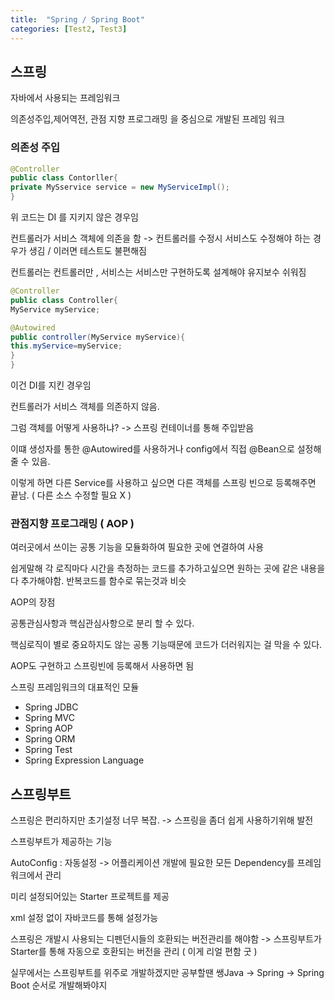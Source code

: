 ```yaml
---
title:  "Spring / Spring Boot"
categories: [Test2, Test3]
---
```


## 스프링

자바에서 사용되는 프레임워크

의존성주입,제어역전, 관점 지향 프로그래밍 을 중심으로 개발된 프레임 워크

### 의존성 주입

```java
@Controller
public class Contorller{
private MySservice service = new MyServiceImpl();
}
```

위 코드는 DI 를 지키지 않은 경우임

컨트롤러가 서비스 객체에 의존을 함 -> 컨트롤러를 수정시 서비스도 수정해야 하는 경우가 생김 / 이러면 테스트도 불편해짐

컨트롤러는 컨트롤러만 , 서비스는 서비스만 구현하도록 설계해야 유지보수 쉬워짐

```java
@Controller
public class Controller{
MyService myService;

@Autowired
public controller(MyService myService){
this.myService=myService;
}
}
```

이건 DI를 지킨 경우임

컨트롤러가 서비스 객체를 의존하지 않음.

그럼 객체를 어떻게 사용하냐? -> 스프링 컨테이너를 통해 주입받음

이떄 생성자를 통한 @Autowired를 사용하거나 config에서 직접 @Bean으로 설정해 줄 수 있음.

이렇게 하면 다른 Service를 사용하고 싶으면 다른 객체를 스프링 빈으로 등록해주면 끝남. ( 다른 소스 수정할 필요 X )

### 관점지향 프로그래밍 ( AOP )

여러곳에서 쓰이는 공통 기능을 모듈화하여 필요한 곳에 연결하여 사용

쉽게말해 각 로직마다 시간을 측정하는 코드를 추가하고싶으면 원하는 곳에 같은 내용을 다 추가해야함. 반복코드를 함수로 묶는것과 비슷

AOP의 장점

공통관심사항과 핵심관심사항으로 분리 할 수 있다.

핵심로직이 별로 중요하지도 않는 공통 기능때문에 코드가 더러워지는 걸 막을 수 있다.

AOP도 구현하고 스프링빈에 등록해서 사용하면 됨

스프링 프레임워크의 대표적인 모듈

- Spring JDBC
- Spring MVC
- Spring AOP
- Spring ORM
- Spring Test
- Spring Expression Language

## 스프링부트

 스프링은 편리하지만 초기설정 너무 복잡. -> 스프링을 좀더 쉽게 사용하기위해 발전

스프링부트가 제공하는 기능

AutoConfig : 자동설정 -> 어플리케이션 개발에 필요한 모든 Dependency를 프레임워크에서 관리

미리 설정되어있는 Starter 프로젝트를 제공

xml 설정 없이 자바코드를 통해 설정가능

스프링은 개발시 사용되는 디펜던시들의 호환되는 버전관리를 해야함 -> 스프링부트가 Starter를 통해 자동으로 호환되는 버전을 관리 ( 이게 리얼 편함 굿 )

실무에서는 스프링부트를 위주로 개발하겠지만 공부할땐 쌩Java -> Spring -> Spring Boot 순서로 개발해봐야지
